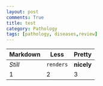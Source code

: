 ```yaml
---
layout: post
comments: True
title: test
category: Pathology
tags: [pathology, diseases,review]
---
```



Markdown | Less | Pretty
--- | --- | ---
*Still* | `renders` | **nicely**
1 | 2 | 3


